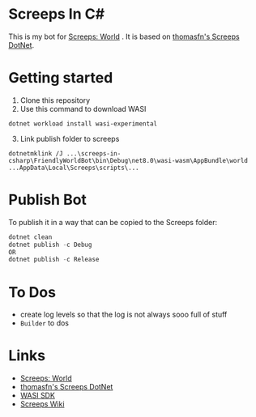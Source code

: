 # Screeps In C#

This is my bot for [Screeps: World](https://store.steampowered.com/app/464350/Screeps_World/) . It is based on [thomasfn's Screeps DotNet](https://github.com/thomasfn/ScreepsDotNet).

# Getting started

1. Clone this repository
2. Use this command to download WASI 
```shell 
dotnet workload install wasi-experimental 
```
3. Link publish folder to screeps
```shell 
dotnetmklink /J ...\screeps-in-csharp\FriendlyWorldBot\bin\Debug\net8.0\wasi-wasm\AppBundle\world ...AppData\Local\Screeps\scripts\...
```

# Publish Bot

To publish it in a way that can be copied to the Screeps folder:

```powershell
dotnet clean
dotnet publish -c Debug
OR
dotnet publish -c Release
```

# To Dos

- create log levels so that the log is not always sooo full of stuff
- `Builder` to dos

# Links

- [Screeps: World](https://store.steampowered.com/app/464350/Screeps_World/)
- [thomasfn's Screeps DotNet](https://github.com/thomasfn/ScreepsDotNet)
- [WASI SDK](https://github.com/WebAssembly/wasi-sdk?tab=readme-ov-file)
- [Screeps Wiki](https://screeps.fandom.com/wiki/Screeps_Wiki)
